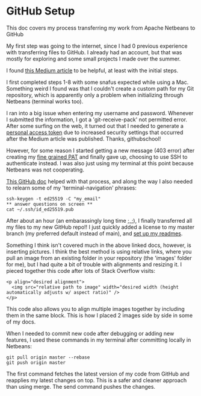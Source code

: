 # GitHub Setup

This doc covers my process transferring my work from Apache Netbeans to GitHub

My first step was going to the internet, since I had 0 previous experience with transferring files to GitHub.
I already had an account, but that was mostly for exploring and some small projects I made over the summer.

I found [this Medium article](https://mauricemuteti2015.medium.com/how-to-upload-push-add-netbeans-java-project-to-github-d3c098922663) to be helpful, at least with the initial steps.

I first completed steps 1-8 with some snafus expected while using a Mac. Something weird I found was that I couldn't create a custom path for my Git repository, which is apparently only a problem when initializing through Netbeans (terminal works too).

I ran into a big issue when entering my username and password. Whenever I submitted the information, I got a 'git-receive-pack' not permitted error. After some surfing on the web, it turned out that I needed to generate a [personal access token](https://github.com/githubschool/foundations-4-28-15/issues/11) due to increased security settings that occurred after the Medium article was published. Thanks, githubschool!

However, for some reason I started getting a new message (403 error) after creating my [fine grained PAT](https://docs.github.com/en/authentication/keeping-your-account-and-data-secure/managing-your-personal-access-tokens) and finally gave up, choosing to use SSH to authenticate instead. I was also just using my terminal at this point because Netbeans was not cooperating.

[This GitHub doc](https://docs.github.com/en/authentication/connecting-to-github-with-ssh/generating-a-new-ssh-key-and-adding-it-to-the-ssh-agent) helped with that process, and along the way I also needed to relearn some of my 'terminal-navigation' phrases:

```
ssh-keygen -t ed25519 -C "my_email"
** answer questions on screen **
cat ~/.ssh/id_ed25519.pub
```

After about an hour (an embarassingly long time ;_;), I finally transferred all my files to my new GitHub repo!! I just quickly added a license to my master branch (my preferred default instead of main), and [set up my readmes](https://docs.github.com/en/get-started/writing-on-github/getting-started-with-writing-and-formatting-on-github/basic-writing-and-formatting-syntax). 

Something I think isn't covered much in the above linked docs, however, is inserting pictures. I think the best method is using relative links, where you pull an image from an existing folder in your repository (the 'images' folder for me), but I had quite a bit of trouble with alignments and resizing it. I pieced together this code after lots of Stack Overflow visits:

```
<p align="desired alignment">
  <img src="relative path to image" width="desired width (height automatically adjusts w/ aspect ratio)" />
</p>
```
This code also allows you to align multiple images together by including them in the same block. This is how I placed 2 images side by side in some of my docs. 

When I needed to commit new code after debugging or adding new features, I used these commands in my terminal after committing locally in Netbeans:

```
git pull origin master --rebase
git push origin master
```
The first command fetches the latest version of my code from GitHub and reapplies my latest changes on top. This is a safer and cleaner approach than using merge. The send command pushes the changes.







